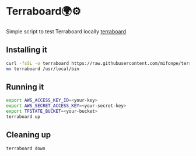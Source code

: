 # Terraboard🌍⚙️

Simple script to test Terraboard locally [terraboard](https://github.com/camptocamp/terraboard)

## Installing it

```bash
curl -fsSL -o terraboard https://raw.githubusercontent.com/mifonpe/terraboard/main/terraboard
mv terraboard /usr/local/bin
```

## Running it

```bash
export AWS_ACCESS_KEY_ID=<your-key>
export AWS_SECRET_ACCESS_KEY=<your-secret-key>
export TFSTATE_BUCKET=<your-bucket>
terraboard up
```

## Cleaning up
```bash
terraboard down
```
